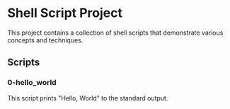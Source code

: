 # Shell Script Project

This project contains a collection of shell scripts that demonstrate various concepts and techniques.

## Scripts

### 0-hello_world

This script prints "Hello, World" to the standard output.

